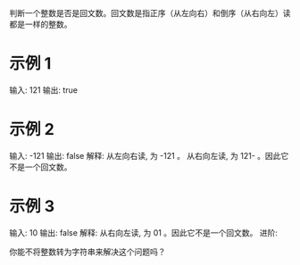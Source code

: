 
判断一个整数是否是回文数。回文数是指正序（从左向右）和倒序（从右向左）读都是一样的整数。

# 示例 1

输入: 121
输出: true

# 示例 2

输入: -121
输出: false
解释: 从左向右读, 为 -121 。 从右向左读, 为 121- 。因此它不是一个回文数。

# 示例 3

输入: 10
输出: false
解释: 从右向左读, 为 01 。因此它不是一个回文数。
进阶:

你能不将整数转为字符串来解决这个问题吗？